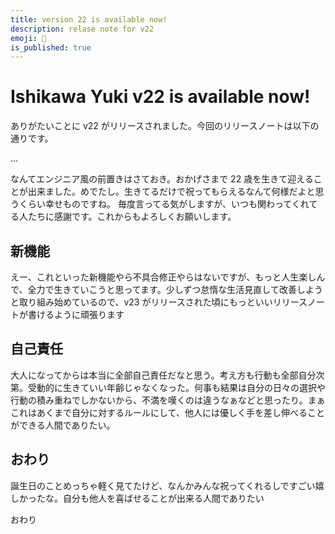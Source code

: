 ```yaml
---
title: version 22 is available now!
description: relase note for v22
emoji: 🎂
is_published: true
---
```


# Ishikawa Yuki v22 is available now!

ありがたいことに v22 がリリースされました。今回のリリースノートは以下の通りです。

...

なんてエンジニア風の前置きはさておき。おかげさまで 22 歳を生きて迎えることが出来ました。めでたし。生きてるだけで祝ってもらえるなんて何様だよと思うくらい幸せものですね。
毎度言ってる気がしますが、いつも関わってくれてる人たちに感謝です。これからもよろしくお願いします。

## 新機能

えー、これといった新機能やら不具合修正やらはないですが、もっと人生楽しんで、全力で生きていこうと思ってます。少しずつ怠惰な生活見直して改善しようと取り組み始めているので、v23 がリリースされた頃にもっといいリリースノートが書けるように頑張ります

## 自己責任

大人になってからは本当に全部自己責任だなと思う。考え方も行動も全部自分次第。受動的に生きていい年齢じゃなくなった。何事も結果は自分の日々の選択や行動の積み重ねでしかないから、不満を嘆くのは違うなぁなどと思ったり。まぁこれはあくまで自分に対するルールにして、他人には優しく手を差し伸べることができる人間でありたい。

## おわり

誕生日のことめっちゃ軽く見てたけど、なんかみんな祝ってくれるしですごい嬉しかったな。自分も他人を喜ばせることが出来る人間でありたい

おわり
